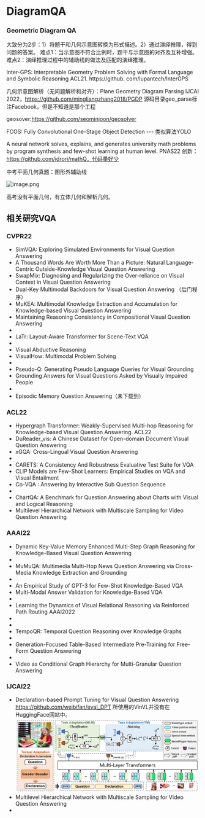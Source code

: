 # DiagramQA

### Geometric Diagram QA

大致分为2步：1）将题干和几何示意图转换为形式描述。2）通过演绎推理，得到问题的答案。
难点1：当示意图不符合比例时，题干与示意图的对齐及互补增强。
难点2：演绎推理过程中的辅助线的做法及匹配的演绎推理。

Inter-GPS: Interpretable Geometry Problem Solving with Formal Language and Symbolic Reasoning ACL21. https://github.
com/lupantech/InterGPS

几何示意图解析（无问题解析和对齐）：Plane Geometry Diagram Parsing IJCAI 2022，https://github.com/mingliangzhang2018/PGDP
源码目录geo_parse标注Facebook，但是不知道是那个工程

geosover:https://github.com/seominjoon/geosolver

FCOS: Fully Convolutional One-Stage Object Detection --- 类似算法YOLO

A neural network solves, explains, and generates university math problems by program synthesis and few-shot learning
at human level. PNAS22
创新：
https://github.com/idrori/mathQ，代码量好少

中考平面几何真题：图形外辅助线

![image.png](assets/image.png)

高考没有平面几何，有立体几何和解析几何。


## 相关研究VQA

### CVPR22

* SimVQA: Exploring Simulated Environments for Visual Question Answering
* A Thousand Words Are Worth More Than a Picture: Natural Language-Centric Outside-Knowledge Visual Question Answering
* SwapMix: Diagnosing and Regularizing the Over-reliance on Visual Context in Visual Question Answering
* Dual-Key Multimodal Backdoors for Visual Question Answering （后门程序）
* MuKEA: Multimodal Knowledge Extraction and Accumulation for Knowledge-based Visual Question Answering
* Maintaining Reasoning Consistency in Compositional Visual Question Answering
*
* LaTr: Layout-Aware Transformer for Scene-Text VQA
*
* Visual Abductive Reasoning
* VisualHow: Multimodal Problem Solving
*
* Pseudo-Q: Generating Pseudo Language Queries for Visual Grounding
* Grounding Answers for Visual Questions Asked by Visually Impaired People
*
* Episodic Memory Question Answering（未下载到）

### ACL22

* Hypergraph Transformer: Weakly-Supervised Multi-hop Reasoning for Knowledge-based Visual Question Answering. ACL22
* DuReader_vis: A Chinese Dataset for Open-domain Document Visual Question Answering
* xGQA: Cross-Lingual Visual Question Answering
*
* CARETS: A Consistency And Robustness Evaluative Test Suite for VQA
* CLIP Models are Few-Shot Learners: Empirical Studies on VQA and Visual Entailment
* Co-VQA : Answering by Interactive Sub Question Sequence
*
* ChartQA: A Benchmark for Question Answering about Charts with Visual and Logical Reasoning
* Multilevel Hierarchical Network with Multiscale Sampling for Video Question Answering

### AAAI22

* Dynamic Key-Value Memory Enhanced Multi-Step Graph Reasoning for Knowledge-Based Visual Question Answering
*
* MuMuQA: Multimedia Multi-Hop News Question Answering via Cross-Media Knowledge Extraction and  Grounding
*
* An Empirical Study of GPT-3 for Few-Shot Knowledge-Based VQA
* Multi-Modal Answer Validation for Knowledge-Based VQA
*
* Learning the Dynamics of Visual Relational Reasoning via Reinforced Path Routing AAAI2022
*
*
* TempoQR: Temporal Question Reasoning over Knowledge Graphs
*
* Generation-Focused Table-Based Intermediate Pre-Training for Free-Form Question Answering
*
* Video as Conditional Graph Hierarchy for Multi-Granular Question Answering

### IJCAI22

* Declaration-based Prompt Tuning for Visual Question Answering   https://github.com/weibifan/eval_DPT
  所使用的VinVL并没有在HuggingFace网站中。
  ![img.png](images/img.png)
* Multilevel Hierarchical Network with Multiscale Sampling for Video Question Answering
*
